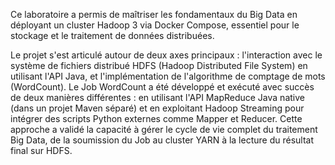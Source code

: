 Ce laboratoire a permis de maîtriser les fondamentaux du Big Data en déployant un cluster Hadoop 3 via Docker Compose, essentiel pour le stockage et le traitement de données distribuées.

 Le projet s'est articulé autour de deux axes principaux : l'interaction avec le système de fichiers distribué HDFS (Hadoop Distributed File System) en utilisant l'API Java, et l'implémentation de l'algorithme de comptage de mots (WordCount). Le Job WordCount a été développé et exécuté avec succès de deux manières différentes : en utilisant l'API MapReduce Java native (dans un projet Maven séparé) et en exploitant Hadoop Streaming pour intégrer des scripts Python externes comme Mapper et Reducer. Cette approche a validé la capacité à gérer le cycle de vie complet du traitement Big Data, de la soumission du Job au cluster YARN à la lecture du résultat final sur HDFS.